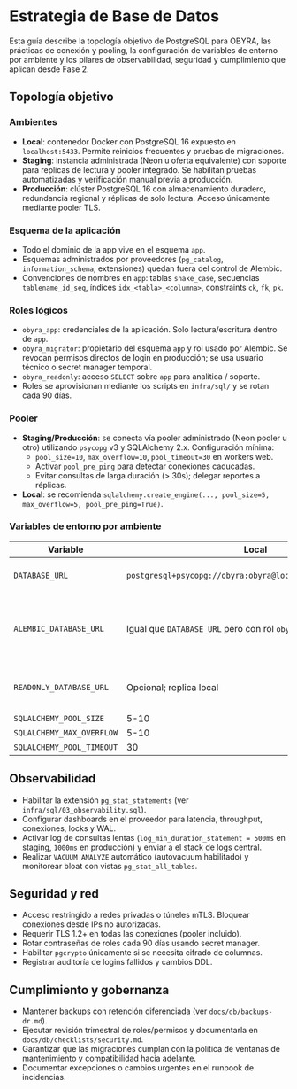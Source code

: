 # Estrategia de Base de Datos

Esta guía describe la topología objetivo de PostgreSQL para OBYRA, las prácticas de conexión y pooling, la configuración de variables de entorno por ambiente y los pilares de observabilidad, seguridad y cumplimiento que aplican desde Fase 2.

## Topología objetivo

### Ambientes
- **Local**: contenedor Docker con PostgreSQL 16 expuesto en `localhost:5433`. Permite reinicios frecuentes y pruebas de migraciones.
- **Staging**: instancia administrada (Neon u oferta equivalente) con soporte para replicas de lectura y pooler integrado. Se habilitan pruebas automatizadas y verificación manual previa a producción.
- **Producción**: clúster PostgreSQL 16 con almacenamiento duradero, redundancia regional y réplicas de solo lectura. Acceso únicamente mediante pooler TLS.

### Esquema de la aplicación
- Todo el dominio de la app vive en el esquema `app`.
- Esquemas administrados por proveedores (`pg_catalog`, `information_schema`, extensiones) quedan fuera del control de Alembic.
- Convenciones de nombres en `app`: tablas `snake_case`, secuencias `tablename_id_seq`, índices `idx_<tabla>_<columna>`, constraints `ck`, `fk`, `pk`.

### Roles lógicos
- `obyra_app`: credenciales de la aplicación. Solo lectura/escritura dentro de `app`.
- `obyra_migrator`: propietario del esquema `app` y rol usado por Alembic. Se revocan permisos directos de login en producción; se usa usuario técnico o secret manager temporal.
- `obyra_readonly`: acceso `SELECT` sobre `app` para analítica / soporte.
- Roles se aprovisionan mediante los scripts en `infra/sql/` y se rotan cada 90 días.

### Pooler
- **Staging/Producción**: se conecta vía pooler administrado (Neon pooler u otro) utilizando `psycopg` v3 y SQLAlchemy 2.x. Configuración mínima:
  - `pool_size=10`, `max_overflow=10`, `pool_timeout=30` en workers web.
  - Activar `pool_pre_ping` para detectar conexiones caducadas.
  - Evitar consultas de larga duración (> 30s); delegar reportes a réplicas.
- **Local**: se recomienda `sqlalchemy.create_engine(..., pool_size=5, max_overflow=5, pool_pre_ping=True)`.

### Variables de entorno por ambiente
| Variable | Local | Staging | Producción |
| --- | --- | --- | --- |
| `DATABASE_URL` | `postgresql+psycopg://obyra:obyra@localhost:5433/obyra_dev` | URL del pooler de escritura | URL del pooler de escritura |
| `ALEMBIC_DATABASE_URL` | Igual que `DATABASE_URL` pero con rol `obyra_migrator` | URL directa sin pooler con credencial migrator | URL directa (secret manager, solo en pipelines) |
| `READONLY_DATABASE_URL` | Opcional; replica local | Pooler de replica de solo lectura | Pooler de replica |
| `SQLALCHEMY_POOL_SIZE` | 5-10 | 10 | 10 |
| `SQLALCHEMY_MAX_OVERFLOW` | 5-10 | 10 | 10 |
| `SQLALCHEMY_POOL_TIMEOUT` | 30 | 30 | 30 |

## Observabilidad
- Habilitar la extensión `pg_stat_statements` (ver `infra/sql/03_observability.sql`).
- Configurar dashboards en el proveedor para latencia, throughput, conexiones, locks y WAL.
- Activar log de consultas lentas (`log_min_duration_statement = 500ms` en staging, `1000ms` en producción) y enviar a el stack de logs central.
- Realizar `VACUUM ANALYZE` automático (autovacuum habilitado) y monitorear bloat con vistas `pg_stat_all_tables`.

## Seguridad y red
- Acceso restringido a redes privadas o túneles mTLS. Bloquear conexiones desde IPs no autorizadas.
- Requerir TLS 1.2+ en todas las conexiones (pooler incluido).
- Rotar contraseñas de roles cada 90 días usando secret manager.
- Habilitar `pgcrypto` únicamente si se necesita cifrado de columnas.
- Registrar auditoría de logins fallidos y cambios DDL.

## Cumplimiento y gobernanza
- Mantener backups con retención diferenciada (ver `docs/db/backups-dr.md`).
- Ejecutar revisión trimestral de roles/permisos y documentarla en `docs/db/checklists/security.md`.
- Garantizar que las migraciones cumplan con la política de ventanas de mantenimiento y compatibilidad hacia adelante.
- Documentar excepciones o cambios urgentes en el runbook de incidencias.
